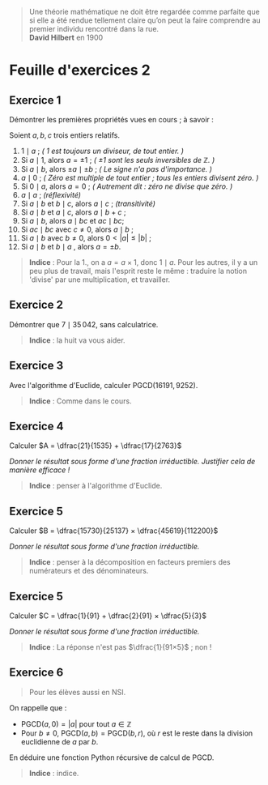 > Une théorie mathématique ne doit être regardée comme parfaite que si elle a été rendue tellement claire qu’on peut la faire comprendre au premier individu rencontré dans la rue.  
> **David Hilbert** en 1900

# Feuille d'exercices 2

## Exercice 1

Démontrer les premières propriétés vues en cours ; à savoir : 

Soient $a,b,c$ trois entiers relatifs.
1. $1\mid a$ ; _( $1$ est toujours un diviseur, de tout entier. )_
2. Si $a\mid 1$, alors $a=\pm 1$ ; _( $\pm1$ sont les seuls inversibles de $\mathbb{Z}$. )_
3. Si $a\mid b$, alors $\pm a\mid \pm b$ ; _( Le signe n'a pas d'importance. )_
4.  $a\mid 0$ ; _( Zéro est multiple de tout entier ; tous les entiers divisent zéro. )_
5.  Si $0\mid a$, alors $a=0$ ; _( Autrement dit : zéro ne divise que zéro. )_
6. $a\mid a$ ; _(réflexivité)_
7. Si $a\mid b$ et $b\mid c$, alors $a\mid c$ ; _(transitivité)_
8. Si $a\mid b$ et $a\mid c$, alors $a\mid b+c$ ; 
9. Si $a\mid b$, alors $a\mid bc$ et $ac\mid bc$;
10. Si  $ac\mid bc$ avec $c\neq 0$, alors $a\mid b$ ;
11. Si  $a\mid b$ avec $b\neq 0$, alors $0<|a| \leqslant |b|$ ;
12. Si  $a\mid b$ et $b\mid a$ , alors $a=\pm b$.

> **Indice** : Pour la 1., on a $a = a×1$, donc $1\mid a$. Pour les autres, il y a un peu plus de travail, mais l'esprit reste le même : traduire la notion 'divise' par une multiplication, et travailler.

## Exercice 2

Démontrer que $7 \mid 35\,042$, sans calculatrice.

> **Indice** : la huit va vous aider.

## Exercice 3

Avec l'algorithme d'Euclide, calculer $\text{PGCD}(16191, 9252)$.

> **Indice** : Comme dans le cours.

## Exercice 4

Calculer $A = \dfrac{21}{1535} + \dfrac{17}{2763}$

*Donner le résultat sous forme d'une fraction irréductible. Justifier cela de manière efficace !*

> **Indice** : penser à l'algorithme d'Euclide.

## Exercice 5

Calculer $B = \dfrac{15730}{25137} × \dfrac{45619}{112200}$

*Donner le résultat sous forme d'une fraction irréductible.*

> **Indice** : penser à la décomposition en facteurs premiers des numérateurs et des dénominateurs.

## Exercice 5

Calculer $C = \dfrac{1}{91} + \dfrac{2}{91} × \dfrac{5}{3}$

*Donner le résultat sous forme d'une fraction irréductible.*

> **Indice** : La réponse n'est pas $\dfrac{1}{91×5}$ ; non !

## Exercice 6
> Pour les élèves aussi en NSI.

On rappelle que : 
* $\text{PGCD}(a, 0) = |a|$ pour tout $a\in \mathbb Z$
* Pour $b\neq 0$, $\text{PGCD}(a, b) = \text{PGCD}(b, r)$, où $r$ est le reste dans la division euclidienne de $a$ par $b$.

En déduire une fonction Python récursive de calcul de $\text{PGCD}$.

> **Indice** : indice.
